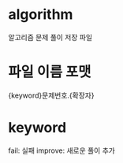 # algorithm
알고리즘 문제 풀이 저장 파일

# 파일 이름 포맷
{keyword}문제번호.{확장자}

# keyword
fail: 실패
improve: 새로운 풀이 추가

